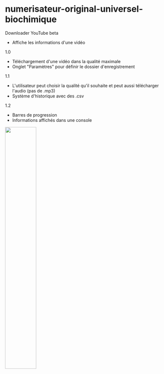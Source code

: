 # numerisateur-original-universel-biochimique
Downloader YouTube
beta
  - Affiche les informations d'une vidéo
  
1.0
  - Téléchargement d'une vidéo dans la qualité maximale
  - Onglet "Paramètres" pour définir le dossier d'enregistrement

1.1
  - L'utilisateur peut choisir la qualité qu'il souhaite et peut aussi télécharger l'audio (pas de .mp3)
  - Système d'historique avec des .csv

1.2
  - Barres de progression
  - Informations affichés dans une console 


<img src="https://user-images.githubusercontent.com/99681959/200183683-d13da36b-a180-4129-b924-206e89412dc4.png" width="45%">
